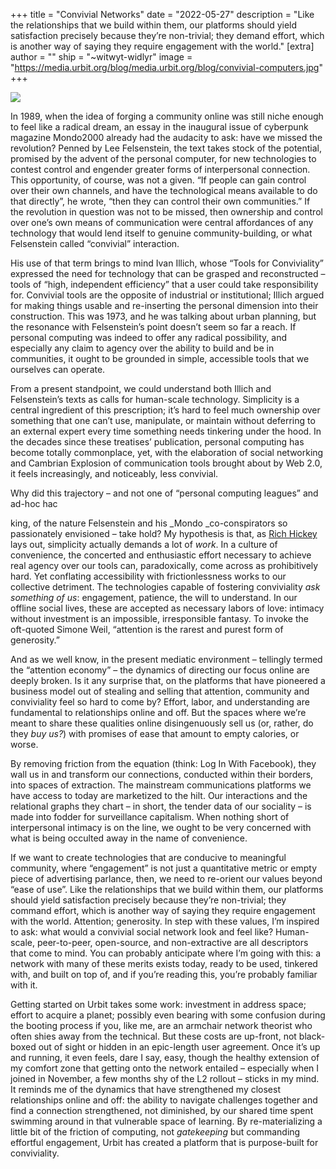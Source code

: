 +++ title = "Convivial Networks" date = "2022-05-27" description = "Like the relationships that we build within them, our platforms should yield satisfaction precisely because they’re non-trivial; they demand effort, which is another way of saying they require engagement with the world." [extra] author = "" ship = "~witwyt-widlyr" image = "https://media.urbit.org/blog/media.urbit.org/blog/convivial-computers.jpg" +++

![](https://media.urbit.org/blog/convivial-networks.jpg)

In 1989, when the idea of forging a community online was still niche enough to feel like a radical dream, an essay in the inaugural issue of cyberpunk magazine Mondo2000 already had the audacity to ask: have we missed the revolution? Penned by Lee Felsenstein, the text takes stock of the potential, promised by the advent of the personal computer, for new technologies to contest control and engender greater forms of interpersonal connection. This opportunity, of course, was not a given. “If people can gain control over their own channels, and have the technological means available to do that directly”, he wrote, “then they can control their own communities.” If the revolution in question was not to be missed, then ownership and control over one’s own means of communication were central affordances of any technology that would lend itself to genuine community-building, or what Felsenstein called “convivial” interaction. 

His use of that term brings to mind Ivan Illich, whose “Tools for Conviviality” expressed the need for technology that can be grasped and reconstructed – tools of “high, independent efficiency” that a user could take responsibility for. Convivial tools are the opposite of industrial or institutional; Illich argued for making things usable and re-inserting the personal dimension into their construction. This was 1973, and he was talking about urban planning, but the resonance with Felsenstein’s point doesn’t seem so far a reach. If personal computing was indeed to offer any radical possibility, and especially any claim to agency over the ability to build and be in communities, it ought to be grounded in simple, accessible tools that we ourselves can operate. 

From a present standpoint, we could understand both Illich and Felsenstein’s texts as calls for human-scale technology. Simplicity is a central ingredient of this prescription; it’s hard to feel much ownership over something that one can’t use, manipulate, or maintain without deferring to an external expert every time something needs tinkering under the hood. In the decades since these treatises’ publication, personal computing has become totally commonplace, yet, with the elaboration of social networking and Cambrian Explosion of communication tools brought about by Web 2.0, it feels increasingly, and noticeably, less convivial. 

Why did this trajectory – and not one of “personal computing leagues” and ad-hoc hac

king, of the nature Felsenstein and his _Mondo _co-conspirators so passionately envisioned – take hold? My hypothesis is that, as [Rich Hickey](https://www.youtube.com/watch?v=SxdOUGdseq4&ab_channel=StrangeLoopConference) lays out, simplicity actually demands a lot of _work_. In a culture of convenience, the concerted and enthusiastic effort necessary to achieve real agency over our tools can, paradoxically, come across as prohibitively hard. Yet conflating accessibility with frictionlessness works to our collective detriment. The technologies capable of fostering conviviality _ask something of us_: engagement, patience, the will to understand. In our offline social lives, these are accepted as necessary labors of love: intimacy without investment is an impossible, irresponsible fantasy. To invoke the oft-quoted Simone Weil, “attention is the rarest and purest form of generosity.” 

And as we well know, in the present mediatic environment – tellingly termed the “attention economy” – the dynamics of directing our focus online are deeply broken. Is it any surprise that, on the platforms that have pioneered a business model out of stealing and selling that attention, community and conviviality feel so hard to come by? Effort, labor, and understanding are fundamental to relationships online and off. But the spaces where we’re meant to share these qualities online disingenuously sell us (or, rather, do they _buy us?_) with promises of ease that amount to empty calories, or worse.

By removing friction from the equation (think: Log In With Facebook), they wall us in and transform our connections, conducted within their borders, into spaces of extraction. The mainstream communications platforms we have access to today are marketized to the hilt. Our interactions and the relational graphs they chart – in short, the tender data of our sociality – is made into fodder for surveillance capitalism. When nothing short of interpersonal intimacy is on the line, we ought to be very concerned with what is being occulted away in the name of convenience.

If we want to create technologies that are conducive to meaningful community, where “engagement” is not just a quantitative metric or empty piece of advertising parlance, then, we need to re-orient our values beyond “ease of use”. Like the relationships that we build within them, our platforms should yield satisfaction precisely because they’re non-trivial; they command effort, which is another way of saying they require engagement with the world. Attention; generosity. In step with these values, I’m inspired to ask: what would a convivial social network look and feel like? Human-scale, peer-to-peer, open-source, and non-extractive are all descriptors that come to mind. You can probably anticipate where I’m going with this: a network with many of these merits exists today, ready to be used, tinkered with, and built on top of, and if you’re reading this, you’re probably familiar with it. 

Getting started on Urbit takes some work: investment in address space; effort to acquire a planet; possibly even bearing with some confusion during the booting process if you, like me, are an armchair network theorist who often shies away from the technical. But these costs are up-front, not black-boxed out of sight or hidden in an epic-length user agreement. Once it’s up and running, it even feels, dare I say, easy, though the healthy extension of my comfort zone that getting onto the network entailed – especially when I joined in November, a few months shy of the L2 rollout – sticks in my mind. It reminds me of the dynamics that have strengthened my closest relationships online and off: the ability to navigate challenges together and find a connection strengthened, not diminished, by our shared time spent swimming around in that vulnerable space of learning. By re-materializing a little bit of the friction of computing, not _gatekeeping_ but commanding effortful engagement, Urbit has created a platform that is purpose-built for conviviality.
